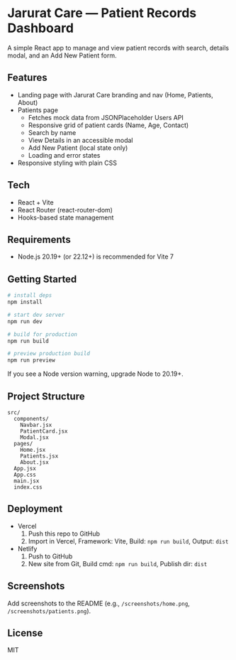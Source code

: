 # Jarurat Care — Patient Records Dashboard

A simple React app to manage and view patient records with search, details modal, and an Add New Patient form.

## Features
- Landing page with Jarurat Care branding and nav (Home, Patients, About)
- Patients page
  - Fetches mock data from JSONPlaceholder Users API
  - Responsive grid of patient cards (Name, Age, Contact)
  - Search by name
  - View Details in an accessible modal
  - Add New Patient (local state only)
  - Loading and error states
- Responsive styling with plain CSS

## Tech
- React + Vite
- React Router (react-router-dom)
- Hooks-based state management

## Requirements
- Node.js 20.19+ (or 22.12+) is recommended for Vite 7

## Getting Started
```bash
# install deps
npm install

# start dev server
npm run dev

# build for production
npm run build

# preview production build
npm run preview
```

If you see a Node version warning, upgrade Node to 20.19+.

## Project Structure
```
src/
  components/
    Navbar.jsx
    PatientCard.jsx
    Modal.jsx
  pages/
    Home.jsx
    Patients.jsx
    About.jsx
  App.jsx
  App.css
  main.jsx
  index.css
```

## Deployment
- Vercel
  1. Push this repo to GitHub
  2. Import in Vercel, Framework: Vite, Build: `npm run build`, Output: `dist`
- Netlify
  1. Push to GitHub
  2. New site from Git, Build cmd: `npm run build`, Publish dir: `dist`

## Screenshots
Add screenshots to the README (e.g., `/screenshots/home.png`, `/screenshots/patients.png`).

## License
MIT
